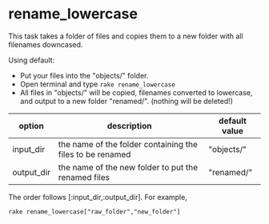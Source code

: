 # rename_lowercase

This task takes a folder of files and copies them to a new folder with all filenames downcased. 

Using default:

- Put your files into the "objects/" folder.
- Open terminal and type `rake rename_lowercase`
- All files in "objects/" will be copied, filenames converted to lowercase, and output to a new folder "renamed/". (nothing will be deleted!)


| option | description | default value |
| --- | --- | --- |
| input_dir | the name of the folder containing the files to be renamed | "objects/" |
| output_dir | the name of the new folder to put the renamed files | "renamed/" |


The order follows [:input_dir,:output_dir].
For example, 

`rake rename_lowercase["raw_folder","new_folder"]`